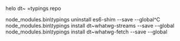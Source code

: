 helo
dt~ =typings repo

node_modules\.bin\typings uninstall es6-shim --save --global^C
node_modules\.bin\typings install dt~whatwg-streams --save --global
node_modules\.bin\typings install dt~whatwg-fetch --save --global